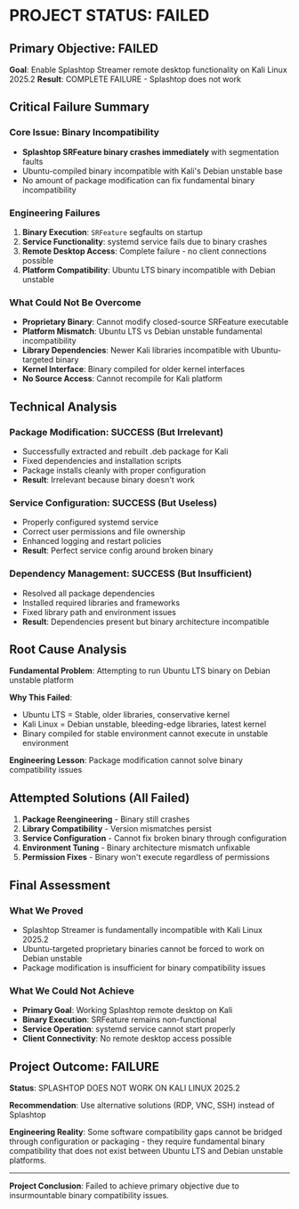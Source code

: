 # PROJECT STATUS: FAILED

## Primary Objective: FAILED
**Goal**: Enable Splashtop Streamer remote desktop functionality on Kali Linux 2025.2
**Result**: COMPLETE FAILURE - Splashtop does not work

## Critical Failure Summary

### Core Issue: Binary Incompatibility
- **Splashtop SRFeature binary crashes immediately** with segmentation faults
- Ubuntu-compiled binary incompatible with Kali's Debian unstable base
- No amount of package modification can fix fundamental binary incompatibility

### Engineering Failures

1. **Binary Execution**: `SRFeature` segfaults on startup
2. **Service Functionality**: systemd service fails due to binary crashes  
3. **Remote Desktop Access**: Complete failure - no client connections possible
4. **Platform Compatibility**: Ubuntu LTS binary incompatible with Debian unstable

### What Could Not Be Overcome

- **Proprietary Binary**: Cannot modify closed-source SRFeature executable
- **Platform Mismatch**: Ubuntu LTS vs Debian unstable fundamental incompatibility
- **Library Dependencies**: Newer Kali libraries incompatible with Ubuntu-targeted binary
- **Kernel Interface**: Binary compiled for older kernel interfaces
- **No Source Access**: Cannot recompile for Kali platform

## Technical Analysis

### Package Modification: SUCCESS (But Irrelevant)
- Successfully extracted and rebuilt .deb package for Kali
- Fixed dependencies and installation scripts
- Package installs cleanly with proper configuration
- **Result**: Irrelevant because binary doesn't work

### Service Configuration: SUCCESS (But Useless)
- Properly configured systemd service
- Correct user permissions and file ownership
- Enhanced logging and restart policies
- **Result**: Perfect service config around broken binary

### Dependency Management: SUCCESS (But Insufficient)
- Resolved all package dependencies
- Installed required libraries and frameworks
- Fixed library path and environment issues
- **Result**: Dependencies present but binary architecture incompatible

## Root Cause Analysis

**Fundamental Problem**: Attempting to run Ubuntu LTS binary on Debian unstable platform

**Why This Failed**:
- Ubuntu LTS = Stable, older libraries, conservative kernel
- Kali Linux = Debian unstable, bleeding-edge libraries, latest kernel  
- Binary compiled for stable environment cannot execute in unstable environment

**Engineering Lesson**: Package modification cannot solve binary compatibility issues

## Attempted Solutions (All Failed)

1. **Package Reengineering** - Binary still crashes
2. **Library Compatibility** - Version mismatches persist  
3. **Service Configuration** - Cannot fix broken binary through configuration
4. **Environment Tuning** - Binary architecture mismatch unfixable
5. **Permission Fixes** - Binary won't execute regardless of permissions

## Final Assessment

### What We Proved
- Splashtop Streamer is fundamentally incompatible with Kali Linux 2025.2
- Ubuntu-targeted proprietary binaries cannot be forced to work on Debian unstable
- Package modification is insufficient for binary compatibility issues

### What We Could Not Achieve
- **Primary Goal**: Working Splashtop remote desktop on Kali
- **Binary Execution**: SRFeature remains non-functional
- **Service Operation**: systemd service cannot start properly
- **Client Connectivity**: No remote desktop access possible

## Project Outcome: FAILURE

**Status**: SPLASHTOP DOES NOT WORK ON KALI LINUX 2025.2

**Recommendation**: Use alternative solutions (RDP, VNC, SSH) instead of Splashtop

**Engineering Reality**: Some software compatibility gaps cannot be bridged through configuration or packaging - they require fundamental binary compatibility that does not exist between Ubuntu LTS and Debian unstable platforms.

---

**Project Conclusion**: Failed to achieve primary objective due to insurmountable binary compatibility issues.